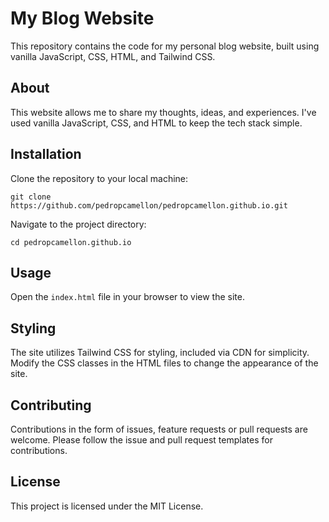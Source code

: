 # My Blog Website
This repository contains the code for my personal blog website, built using vanilla JavaScript, CSS, HTML, and Tailwind CSS.

## About
This website allows me to share my thoughts, ideas, and experiences. I've used vanilla JavaScript, CSS, and HTML to keep the tech stack simple.

## Installation
Clone the repository to your local machine:
```
git clone https://github.com/pedropcamellon/pedropcamellon.github.io.git
```
Navigate to the project directory:
```
cd pedropcamellon.github.io
```

## Usage
Open the `index.html` file in your browser to view the site.

## Styling
The site utilizes Tailwind CSS for styling, included via CDN for simplicity. Modify the CSS classes in the HTML files to change the appearance of the site.

## Contributing
Contributions in the form of issues, feature requests or pull requests are welcome. Please follow the issue and pull request templates for contributions.

## License
This project is licensed under the MIT License.
